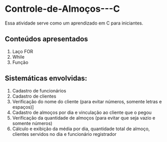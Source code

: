 # Controle-de-Almoços---C
Essa atividade serve como um aprendizado em C para iniciantes.

## Conteúdos apresentados
1. Laço FOR
2. While
3. Função

## Sistemáticas envolvidas:
1. Cadastro de funcionários
2. Cadastro de clientes
3. Verificação do  nome do cliente (para evitar números, somente letras e espaços)]
4. Cadastro de almoços por dia e vinculação ao cliente que o pegou
5. Verificação da quantidade de almoços (para evitar que seja vazio e somente números)
6. Cálculo e exibição da média por dia, quantidade total de almoço, clientes servidos no dia e funcionário registrador
